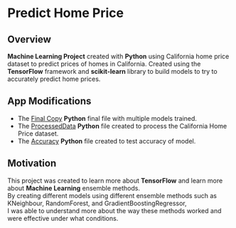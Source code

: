 # Predict Home Price

## Overview
<b>Machine Learning Project</b> created with <b>Python</b> using California home price dataset to predict prices of homes in California.
Created using the <b>TensorFlow</b> framework and <b>scikit-learn</b> library to build models to try to accurately predict home prices. 

## App Modifications
<ul>
    <li>The <a href = "PredictHomePrice/Final_copy_of_Predicting_California_Housing_Prices.ipynb">Final Copy</a> <b>Python</b> final file with multiple models trained.</li>
    <li>The <a href = "PredictHomePrice/Predicting_California_Housing_Prices.ipynb">ProcessedData</a> <b>Python</b> file created to process the California Home Price dataset.</li>
    <li>The <a href = "PredictHomePrice/accuracy.py">Accuracy</a> <b>Python</b> file created to test accuracy of model.</li>
</ul>


## Motivation
This project was created to learn more about <b>TensorFlow</b> and learn more about <b>Machine Learning</b> ensemble methods. </br>
By creating different models using different ensemble methods such as KNeighbour, RandomForest, and GradientBoostingRegressor, </br>
I was able to understand more about the way these methods worked and were effective under what conditions.
